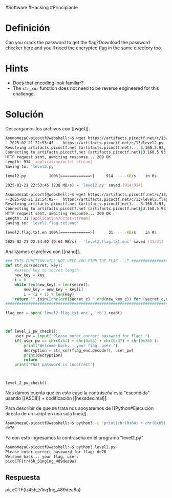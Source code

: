 #Software #Hacking #Principiante
# Definición
Can you crack the password to get the flag?Download the password checker [here](https://artifacts.picoctf.net/c/13/level2.py) and you'll need the encrypted [flag](https://artifacts.picoctf.net/c/13/level2.flag.txt.enc) in the same directory too.
# Hints
- Does that encoding look familiar?
- The `str_xor` function does not need to be reverse engineered for this challenge.
# Solución
Descargamos los archivos con [[wget]].

```bash
AsumomezaC-picoctf@webshell:~$ wget https://artifacts.picoctf.net/c/13/level2.py
--2025-02-21 22:53:45--  https://artifacts.picoctf.net/c/13/level2.py
Resolving artifacts.picoctf.net (artifacts.picoctf.net)... 3.160.5.93, 3.160.5.18, 3.160.5.42, ...
Connecting to artifacts.picoctf.net (artifacts.picoctf.net)|3.160.5.93|:443... connected.
HTTP request sent, awaiting response... 200 OK
Length: 914 [application/octet-stream]
Saving to: 'level2.py'

level2.py          100%[=============>]     914  --.-KB/s    in 0s      

2025-02-21 22:53:45 (238 MB/s) - 'level2.py' saved [914/914]

AsumomezaC-picoctf@webshell:~$ wget https://artifacts.picoctf.net/c/13/level2.flag.txt.enc
--2025-02-21 22:54:02--  https://artifacts.picoctf.net/c/13/level2.flag.txt.enc
Resolving artifacts.picoctf.net (artifacts.picoctf.net)... 3.160.5.93, 3.160.5.42, 3.160.5.18, ...
Connecting to artifacts.picoctf.net (artifacts.picoctf.net)|3.160.5.93|:443... connected.
HTTP request sent, awaiting response... 200 OK
Length: 31 [application/octet-stream]
Saving to: 'level2.flag.txt.enc'

level2.flag.txt.en 100%[=============>]      31  --.-KB/s    in 0s      

2025-02-21 22:54:02 (9.64 MB/s) - 'level2.flag.txt.enc' saved [31/31]
```

Analizamos el archivo con [[nano]].
```python
### THIS FUNCTION WILL NOT HELP YOU FIND THE FLAG --LT #################>
def str_xor(secret, key):
    #extend key to secret length
    new_key = key
    i = 0
    while len(new_key) < len(secret):
        new_key = new_key + key[i]
        i = (i + 1) % len(key)        
    return "".join([chr(ord(secret_c) ^ ord(new_key_c)) for (secret_c,ne>
########################################################################>

flag_enc = open('level2.flag.txt.enc', 'rb').read()



def level_2_pw_check():
    user_pw = input("Please enter correct password for flag: ")
    if( user_pw == chr(0x64) + chr(0x65) + chr(0x37) + chr(0x36) ):
        print("Welcome back... your flag, user:")
        decryption = str_xor(flag_enc.decode(), user_pw)
        print(decryption)
        return
    print("That password is incorrect")



level_2_pw_check()
```
Nos damos cuenta que en este caso la contraseña esta "escondida" usando [[ASCII]] + codificación [[hexadecimal]].

Para describir de que se trata nos apoyaremos de [[Python#Ejecución directa de un script en una sola línea]].

```bash
AsumomezaC-picoctf@webshell:~$ python3 -c 'print(chr(0x64) + chr(0x65) + chr(0x37) + chr(0x36))'
de76
```
Ya con esto ingresamos la contraseña en el programa "level2.py"
```bash
AsumomezaC-picoctf@webshell:~$ python3 level2.py
Please enter correct password for flag: de76
Welcome back... your flag, user:
picoCTF{tr45h_51ng1ng_489dea9a}
```
## Respuesta
picoCTF{tr45h_51ng1ng_489dea9a}